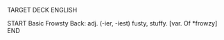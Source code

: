 TARGET DECK
ENGLISH

START
Basic
Frowsty
Back: adj. (-ier, -iest) fusty, stuffy. [var. Of *frowzy]
END
